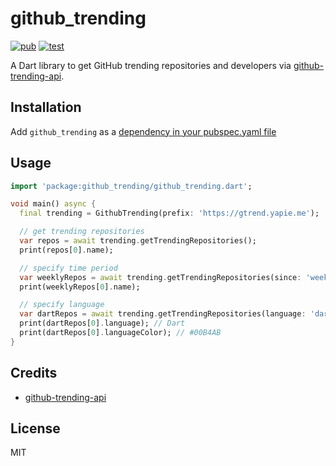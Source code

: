 # github_trending

[![pub](https://img.shields.io/pub/v/github_trending.svg)](https://pub.dev/packages/github_trending) [![test](https://github.com/pd4d10/github-trending/workflows/test/badge.svg)](https://github.com/pd4d10/github-trending/actions?query=workflow:test)

A Dart library to get GitHub trending repositories and developers via [github-trending-api](https://github.com/huchenme/github-trending-api).

## Installation

Add `github_trending` as a [dependency in your pubspec.yaml file](https://flutter.dev/docs/development/packages-and-plugins/using-packages)

## Usage

```dart
import 'package:github_trending/github_trending.dart';

void main() async {
  final trending = GithubTrending(prefix: 'https://gtrend.yapie.me');

  // get trending repositories
  var repos = await trending.getTrendingRepositories();
  print(repos[0].name);

  // specify time period
  var weeklyRepos = await trending.getTrendingRepositories(since: 'weekly');
  print(weeklyRepos[0].name);

  // specify language
  var dartRepos = await trending.getTrendingRepositories(language: 'dart');
  print(dartRepos[0].language); // Dart
  print(dartRepos[0].languageColor); // #00B4AB
}

```

## Credits

- [github-trending-api](https://github.com/huchenme/github-trending-api)

## License

MIT
